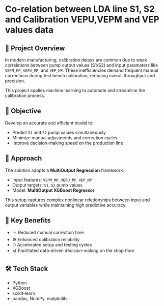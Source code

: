 # Co-relation between LDA line S1, S2 and Calibration VEPU,VEPM and VEP values data

## 📘 Project Overview
In modern manufacturing, calibration delays are common due to weak correlations between pump output values (S1/S2) and input parameters like `VEPM_MP`, `VEPU_MP`, and `VEP_MP`. These inefficiencies demand frequent manual corrections during test bench calibration, reducing overall throughput and precision.

This project applies machine learning to automate and streamline the calibration process.

## 🎯 Objective
Develop an accurate and efficient model to:
- Predict `S1` and `S2` pump values simultaneously
- Minimize manual adjustments and correction cycles
- Improve decision-making speed on the production line

## 🧠 Approach
The solution adopts a **MultiOutput Regression** framework:
- Input features: `VEPM_MP`, `VEPU_MP`, `VEP_MP`
- Output targets: `S1`, `S2` pump values
- Model: **MultiOutput XGBoost Regressor**

This setup captures complex nonlinear relationships between input and output variables while maintaining high predictive accuracy.

## 🚀 Key Benefits
- 📉 Reduced manual correction time
- ⚙️ Enhanced calibration reliability
- ⏱ Accelerated setup and testing cycles
- 📊 Facilitated data-driven decision-making on the shop floor

## 🛠️ Tech Stack
- Python
- XGBoost
- scikit-learn
- pandas, NumPy, matplotlib
